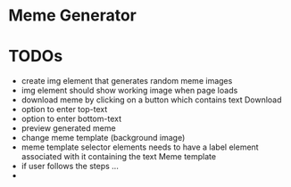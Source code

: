 # Meme Generator

# TODOs

- create img element that generates random meme images
- img element should show working image when page loads
- download meme by clicking on a button which contains text Download
- option to enter top-text
- option to enter bottom-text
- preview generated meme
- change meme template (background image)
- meme template selector elements needs to have a label element associated with it containing the text Meme template
- if user follows the steps ...
-

